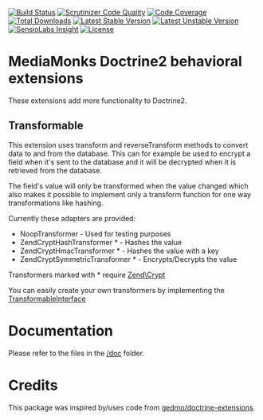 [![Build Status](https://travis-ci.org/MediaMonks/doctrine-extensions.svg?branch=master)](https://travis-ci.org/MediaMonks/doctrine-extensions)
[![Scrutinizer Code Quality](https://scrutinizer-ci.com/g/MediaMonks/doctrine-extensions/badges/quality-score.png?b=master)](https://scrutinizer-ci.com/g/MediaMonks/doctrine-extensions/?branch=master)
[![Code Coverage](https://scrutinizer-ci.com/g/MediaMonks/doctrine-extensions/badges/coverage.png?b=master)](https://scrutinizer-ci.com/g/MediaMonks/doctrine-extensions/?branch=master)
[![Total Downloads](https://poser.pugx.org/mediamonks/doctrine-extensions/downloads)](https://packagist.org/packages/mediamonks/doctrine-extensions)
[![Latest Stable Version](https://poser.pugx.org/mediamonks/doctrine-extensions/v/stable)](https://packagist.org/packages/mediamonks/doctrine-extensions)
[![Latest Unstable Version](https://poser.pugx.org/mediamonks/doctrine-extensions/v/unstable)](https://packagist.org/packages/mediamonks/doctrine-extensions)
[![SensioLabs Insight](https://img.shields.io/sensiolabs/i/c42e43fd-9c7b-47e1-8264-3a98961e9236.svg)](https://insight.sensiolabs.com/projects/c69936a4-afbf-4889-8b15-cf041a056d43)
[![License](https://poser.pugx.org/mediamonks/doctrine-extensions/license)](https://packagist.org/packages/mediamonks/doctrine-extensions)

# MediaMonks Doctrine2 behavioral extensions

These extensions add more functionality to Doctrine2.

## Transformable

This extension uses transform and reverseTransform methods to convert data to and from the database. This can for example be used to encrypt a field when it's sent to the database and it will be decrypted when it is retrieved from the database.

The field's value will only be transformed when the value changed which also makes it possible to implement only a transform function for one way transformations like hashing.

Currently these adapters are provided:

- NoopTransformer - Used for testing purposes
- ZendCryptHashTransformer * - Hashes the value
- ZendCryptHmacTransformer * - Hashes the value with a key
- ZendCryptSymmetricTransformer * - Encrypts/Decrypts the value

Transformers marked with * require [Zend\Crypt](https://packagist.org/packages/zendframework/zend-crypt)

You can easily create your own transformers by implementing the [TransformableInterface](src/Transformable/Transformer/TransformerInterface.php)

# Documentation

Please refer to the files in the [/doc](/doc) folder.

# Credits

This package was inspired by/uses code from [gedmo/doctrine-extensions](https://packagist.org/packages/gedmo/doctrine-extensions).
